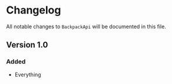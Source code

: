# Changelog

All notable changes to `BackpackApi` will be documented in this file.

## Version 1.0

### Added
- Everything

